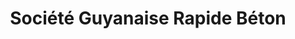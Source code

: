 ---
title: "Société Guyanaise Rapide Béton"
url: /cayenne/societe-guyanaise-rapide-beton/
shop: Baustoffe
---